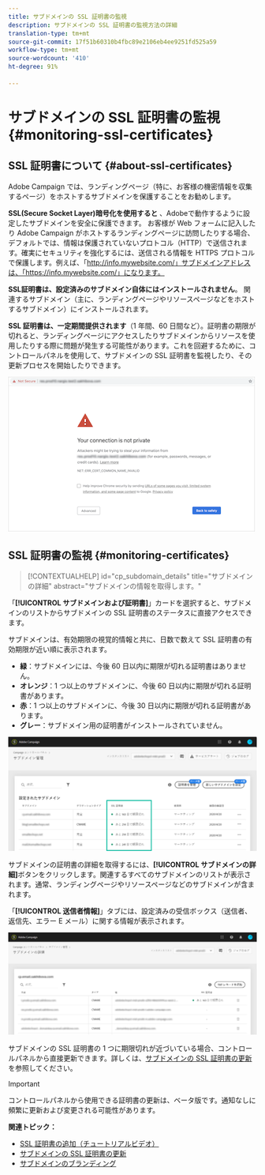 ```yaml
---
title: サブドメインの SSL 証明書の監視
description: サブドメインの SSL 証明書の監視方法の詳細
translation-type: tm+mt
source-git-commit: 17f51b60310b4fbc89e2106eb4ee9251fd525a59
workflow-type: tm+mt
source-wordcount: '410'
ht-degree: 91%

---
```



# サブドメインの SSL 証明書の監視 {#monitoring-ssl-certificates}

## SSL 証明書について {#about-ssl-certificates}

Adobe Campaign では、ランディングページ（特に、お客様の機密情報を収集するページ）をホストするサブドメインを保護することをお勧めします。

**SSL(Secure Socket Layer)暗号化を使用すると** 、Adobeで動作するように設定したサブドメインを安全に保護できます。 お客様が Web フォームに記入したり Adobe Campaign がホストするランディングページに訪問したりする場合、デフォルトでは、情報は保護されていないプロトコル（HTTP）で送信されます。確実にセキュリティを強化するには、送信される情報を HTTPS プロトコルで保護します。例えば、「http://info.mywebsite.com/」サブドメインアドレスは、「https://info.mywebsite.com/」になります。

**SSL証明書は、設定済みのサブドメイン自体にはインストールされません**。 関連するサブドメイン（主に、ランディングページやリソースページなどをホストするサブドメイン）にインストールされます。

**SSL 証明書は、一定期間提供されます**（1 年間、60 日間など）。証明書の期限が切れると、ランディングページにアクセスしたりサブドメインからリソースを使用したりする際に問題が発生する可能性があります。これを回避するために、コントロールパネルを使用して、サブドメインの SSL 証明書を監視したり、その更新プロセスを開始したりできます。

![](assets/no_certificate.png)

## SSL 証明書の監視 {#monitoring-certificates}

>[!CONTEXTUALHELP]
>id="cp_subdomain_details"
>title="サブドメインの詳細"
>abstract="サブドメインの情報を取得します。"

「**[!UICONTROL サブドメインおよび証明書]**」カードを選択すると、サブドメインのリストからサブドメインの SSL 証明書のステータスに直接アクセスできます。

サブドメインは、有効期限の視覚的情報と共に、日数で数えて SSL 証明書の有効期限が近い順に表示されます。

* **緑**：サブドメインには、今後 60 日以内に期限が切れる証明書はありません。
* **オレンジ**：1 つ以上のサブドメインに、今後 60 日以内に期限が切れる証明書があります。
* **赤**：1 つ以上のサブドメインに、今後 30 日以内に期限が切れる証明書があります。
* **グレー**：サブドメイン用の証明書がインストールされていません。

![](assets/subdomains_list.png)

サブドメインの証明書の詳細を取得するには、**[!UICONTROL サブドメインの詳細]**&#x200B;ボタンをクリックします。関連するすべてのサブドメインのリストが表示されます。通常、ランディングページやリソースページなどのサブドメインが含まれます。

「**[!UICONTROL 送信者情報]**」タブには、設定済みの受信ボックス（送信者、返信先、エラー E メール）に関する情報が表示されます。

![](assets/subdomain_details.png)

サブドメインの SSL 証明書の 1 つに期限切れが近づいている場合、コントロールパネルから直接更新できます。詳しくは、[サブドメインの SSL 証明書の更新](../../subdomains-certificates/using/renewing-subdomain-certificate.md)を参照してください。

>[!IMPORTANT]
>
>コントロールパネルから使用できる証明書の更新は、ベータ版です。通知なしに頻繁に更新および変更される可能性があります。

**関連トピック：**

* [SSL 証明書の追加（チュートリアルビデオ）](https://docs.adobe.com/content/help/en/campaign-learn/campaign-standard-tutorials/administrating/control-panel/adding-ssl-certificates.html)
* [サブドメインの SSL 証明書の更新](../../subdomains-certificates/using/renewing-subdomain-certificate.md)
* [サブドメインのブランディング](../../subdomains-certificates/using/subdomains-branding.md)
